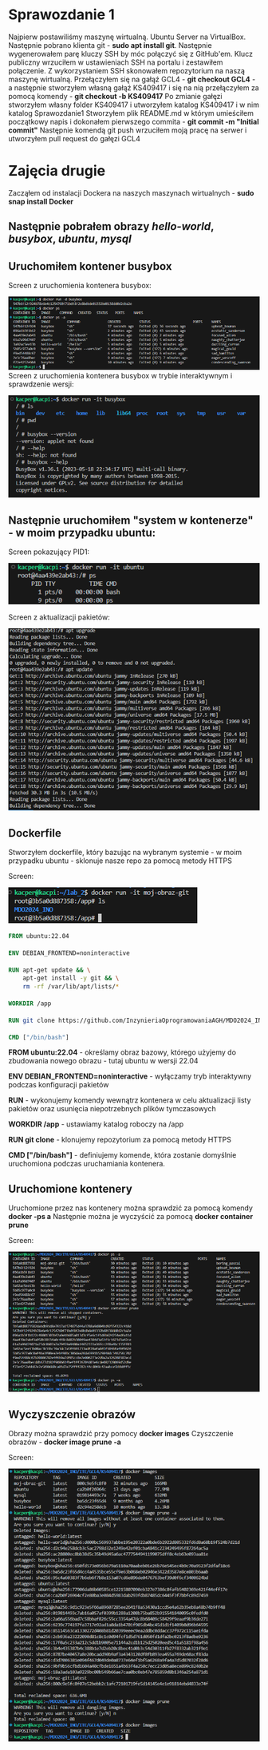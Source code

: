 # Sprawozdanie 1
Najpierw postawiliśmy maszynę wirtualną. Ubuntu Server na VirtualBox. Następnie pobrano klienta git - **sudo apt install git**. 
Następnie wygenerowałem parę kluczy SSH by móc połączyć się z GitHub'em.
 Klucz publiczny wrzuciłem w ustawieniach SSH na portalu i zestawiłem połączenie.
Z wykorzystaniem SSH skonowałem repozytorium na naszą maszynę wirtualną.
Przełączyłem się na gałąź GCL4 - **git checkout GCL4** - a następnie stworzyłem własną gałąź KS409417 i się na nią przełączyłem za pomocą komendy - **git checkout -b KS409417**
Po zmianie gałęzi stworzyłem własny folder KS409417 i utworzyłem katalog KS409417 i w nim katalog Sprawozdanie1
Stworzyłem plik README.md w którym umieściłem początkowy napis i dokonałem pierwszego commita - **git commit -m "Initial commit"**
Następnie komendą git push wrzuciłem moją pracę na serwer i utworzyłem pull request do gałęzi GCL4

# Zajęcia drugie
Zacząłem od instalacji Dockera na naszych maszynach wirtualnych - **sudo snap install Docker**
## Następnie pobrałem obrazy *hello-world*, *busybox*, *ubuntu*, *mysql*
## Uruchomiłem kontener busybox

Screen z uruchomienia kontenera busybox:

![Uruchomiony busybox](images/docker_run_d_busybox.png)
Screen z uruchomienia kontenera busybox w trybie interaktywnym i sprawdzenie wersji:

![Wersja busybox](images/busybox_ver.png)

## Następnie uruchomiłem "system w kontenerze" - w moim przypadku ubuntu:

Screen pokazujący PID1:

![Ubuntu PID](images/ubuntu_pid1.png)

Screen z aktualizacji pakietów:

![Aktualizacja pakietow](images/apt_update_upgrade.png)

## Dockerfile

Stworzyłem dockerfile, który bazując na wybranym systemie - w moim przypadku ubuntu - sklonuje nasze repo za pomocą metody HTTPS

Screen:

![Sklonowane repozytorium](images/cloned_repo.png)

```Dockerfile
FROM ubuntu:22.04

ENV DEBIAN_FRONTEND=noninteractive

RUN apt-get update && \
    apt-get install -y git && \
    rm -rf /var/lib/apt/lists/*

WORKDIR /app

RUN git clone https://github.com/InzynieriaOprogramowaniaAGH/MDO2024_INO.git

CMD ["/bin/bash"]
```

**FROM ubuntu:22.04** - określamy obraz bazowy, którego użyjemy do zbudowania nowego obrazu - tutaj ubuntu w wersji 22.04

**ENV DEBIAN_FRONTEND=noninteractive** - wyłączamy tryb interaktywny podczas konfiguracji pakietów

**RUN** - wykonujemy komendy wewnątrz kontenera w celu aktualizacji listy pakietów oraz usunięcia niepotrzebnych plików tymczasowych

**WORKDIR /app** - ustawiamy katalog roboczy na /app

**RUN git clone** - klonujemy repozytorium za pomocą metody HTTPS

**CMD ["/bin/bash"]** - definiujemy komende, która zostanie domyślnie uruchomiona podczas uruchamiania kontenera. 

## Uruchomione kontenery

Uruchomione przez nas kontenery można sprawdzić za pomocą komendy **docker -ps a**
Następnie można je wyczyścić za pomocą **docker container prune**

Screen:

![Uruch_kontenery](images/docker_prune.png)

## Wyczyszczenie obrazów

Obrazy można sprawdzić przy pomocy **docker images**
Czyszczenie obrazów - **docker image prune -a**


Screen:

![Usuniete obrazy](images/docker_image_prune.png)

